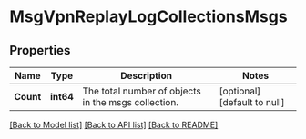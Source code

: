 # MsgVpnReplayLogCollectionsMsgs

## Properties
Name | Type | Description | Notes
------------ | ------------- | ------------- | -------------
**Count** | **int64** | The total number of objects in the msgs collection. | [optional] [default to null]

[[Back to Model list]](../README.md#documentation-for-models) [[Back to API list]](../README.md#documentation-for-api-endpoints) [[Back to README]](../README.md)

